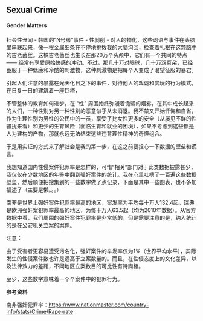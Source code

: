 ## Sexual Crime

#### Gender Matters

社会性丑闻 - 韩国的“N号房”事件 - 性剥削 - 对人的物化，这些词语与事件在头脑里串联起来，像一根金属细条在不停地挑拨我的大脑沟回，检查着扎根在这颗脑中的古老菌丝。这株古老菌丝也生长在那20万个头颅中，它们有一个共同的特点 —— 经常有享受原始快感的冲动。不过，那几十万对眼球，几十万双耳朵，已经臣服于一种低廉和冷酷的刺激物，这种刺激物是把每个人变成了渴望征服的暴君。

引起人们注意的暴露在光天化日之下的事件，对待他人的戏谑和赏玩的行为模式，在日复一日的建筑着一座巨塔，

不管整体的教育如何进步，在 “性” 周围始终弥漫着诡谲的烟雾，在其中成长起来的人们，一种性别对另一种性别的恶意似乎从未消退。我不禁又开始忏悔和自省，作为生理性别为男性的公民中的一员，享受了比女性更多的安全（从屡见不鲜的性骚扰来看）和更少的生育风险（面临生育和就业的困境），如果不考虑到这些都是人为建构的产物，那就永远无法结束这些违背理性精神的奇怪组合。

于是用实证的方式来了解社会是我的第一步，在这之前要担心一下数据的壁垒和谎言。

我想知道国内性侵案件犯罪率是怎样的，可惜“相关”部门对于此类数据披露甚少，我仅仅在少数地区的年鉴中翻到强奸案件的统计。我在心里吐槽了一百遍这些数据壁垒，然后顺便把搜集到的一些数字做了点记录，下面是其中一些图表，也不多加描述了（主要是懒。。。）

南非是世界上强奸案件犯罪率最高的地区，案发率为平均每十万人132.4起。瑞典是欧洲强奸案犯罪率最高的地区，为每十万人63.5起（均为2010年数据）。从官方数据中看，我们周围的强奸案件犯罪率是非常低的，但是需要注意的是，纳入统计的是在公安机关立案的案件。

注意：

由于受害者更容易遭受污名化，强奸案件的举发率仅为1%（世界平均水平），实际发生的性侵案件数也许是远高于立案数量的。而且，在性侵态度上的文化差异，以及法律效力的差距，不同地区立案数目的可比性有待商榷。

至少，这些数字意味着一个个案件中的犯罪行为。



**参考资料**

南非强奸犯罪率：https://www.nationmaster.com/country-info/stats/Crime/Rape-rate